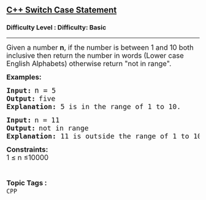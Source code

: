 <h2><a href="https://www.geeksforgeeks.org/problems/c-switch-case-statement5900/1?page=2&category=CPP&sortBy=submissions">C++ Switch Case Statement</a></h2><h3>Difficulty Level : Difficulty: Basic</h3><hr><div class="problems_problem_content__Xm_eO"><p><span style="font-size: 18px;">Given a number <strong>n</strong>, if the number is between 1 and 10 both inclusive then return the number in words (Lower case English Alphabets) otherwise return "not in range".</span></p>
<p><strong><span style="font-size: 18px;">Examples:</span></strong></p>
<pre><strong><span style="font-size: 18px;">Input:</span> </strong><span style="font-size: 18px;"><span style="font-size: 14pt;">n =</span> </span><span style="font-size: 18px;">5</span><span style="font-size: 18px;"> <br></span><strong><span style="font-size: 18px;">Output:</span> </strong><span style="font-size: 18px;">five<br><strong>Explanation: </strong>5 is in the range of 1 to 10.</span></pre>
<pre><strong><span style="font-size: 18px;">Input:</span> </strong><span style="font-size: 18px;">n = 11<br></span><strong><span style="font-size: 18px;">Output:</span> </strong><span style="font-size: 18px;">not in range<br><strong>Explanation: </strong>11 is outside the range of 1 to 10.</span></pre>
<p><span style="font-size: 18px;"><strong>Constraints:<br></strong></span><span style="font-size: 18px;">1 ≤ n ≤10000</span></p></div><br><p><span style=font-size:18px><strong>Topic Tags : </strong><br><code>CPP</code>&nbsp;